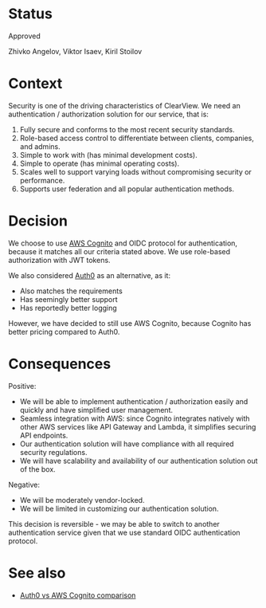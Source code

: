# Status

Approved

Zhivko Angelov, Viktor Isaev, Kiril Stoilov

# Context

Security is one of the driving characteristics of ClearView. We need an authentication / authorization solution for our 
service, that is:

1. Fully secure and conforms to the most recent security standards.
2. Role-based access control to differentiate between clients, companies, and admins.
3. Simple to work with (has minimal development costs).
4. Simple to operate (has minimal operating costs).
5. Scales well to support varying loads without compromising security or performance.
6. Supports user federation and all popular authentication methods.

# Decision

We choose to use [AWS Cognito](https://aws.amazon.com/es/cognito/) and OIDC protocol for authentication, because it 
matches all our criteria stated above. We use role-based authorization with JWT tokens.

We also considered [Auth0](https://auth0.com/) as an alternative, as it:

- Also matches the requirements
- Has seemingly better support
- Has reportedly better logging

However, we have decided to still use AWS Cognito, because Cognito has better pricing compared to Auth0.

# Consequences

Positive:

- We will be able to implement authentication / authorization easily and quickly and have simplified user management.
- Seamless integration with AWS: since Cognito integrates natively with other AWS services like API Gateway and Lambda, 
it simplifies securing API endpoints.
- Our authentication solution will have compliance with all required security regulations.
- We will have scalability and availability of our authentication solution out of the box.

Negative:

- We will be moderately vendor-locked.
- We will be limited in customizing our authentication solution.

This decision is reversible - we may be able to switch to another authentication service given that we use standard 
OIDC authentication protocol.

# See also

- [Auth0 vs AWS Cognito comparison](https://brocoders.com/blog/auth0-vs-cognito/)